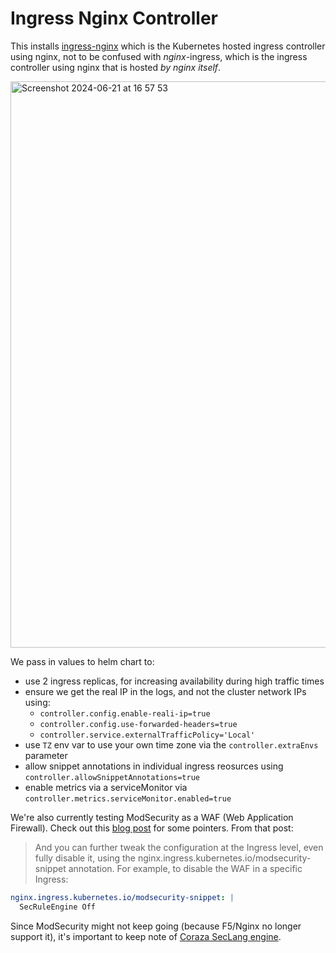 # Ingress Nginx Controller
This installs [ingress-nginx](https://github.com/kubernetes/ingress-nginx) which is the Kubernetes hosted ingress controller using nginx, not to be confused with _nginx_-ingress, which is the ingress controller using nginx that is hosted _by nginx itself_.

<img width="906" alt="Screenshot 2024-06-21 at 16 57 53" src="https://github.com/small-hack/argocd-apps/assets/2389292/52d2cc0b-1dd5-4859-8b7e-a44a4da076fe">


We pass in values to helm chart to:

- use 2 ingress replicas, for increasing availability during high traffic times
- ensure we get the real IP in the logs, and not the cluster network IPs using:
  - `controller.config.enable-reali-ip=true`
  - `controller.config.use-forwarded-headers=true`
  - `controller.service.externalTrafficPolicy='Local'`
- use `TZ` env var to use your own time zone via the `controller.extraEnvs` parameter
- allow snippet annotations in individual ingress reosurces using `controller.allowSnippetAnnotations=true`
- enable metrics via a serviceMonitor via `controller.metrics.serviceMonitor.enabled=true`

We're also currently testing ModSecurity as a WAF (Web Application Firewall). Check out this [blog post](https://systemweakness.com/nginx-ingress-waf-with-modsecurity-from-zero-to-hero-fa284cb6f54a) for some pointers. From that post:

> And you can further tweak the configuration at the Ingress level, even fully disable it, using the nginx.ingress.kubernetes.io/modsecurity-snippet annotation. For example, to disable the WAF in a specific Ingress:

```yaml
nginx.ingress.kubernetes.io/modsecurity-snippet: |
  SecRuleEngine Off
```

Since ModSecurity might not keep going (because F5/Nginx no longer support it), it's important to keep note of [Coraza SecLang engine](https://owasp.org/blog/2021/12/22/announcing-coraza).
